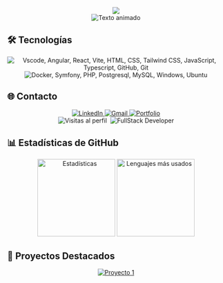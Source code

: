 <div align="center">
  <img src="https://capsule-render.vercel.app/api?type=transparent&section=header&text=¡Hola!%20Soy%20José%20Manuel&fontSize=36&fontColor=22d3ee&animation=fadeIn&fontAlign=50&fontAlignY=40" />
</div>

<div align="center">
  <img src="https://readme-typing-svg.herokuapp.com/?lines=Desarrollador+Web;Apasionado+por+la+tecnología;Siempre+aprendiendo+algo+nuevo&font=Fira%20Code&center=true&width=440&height=50&duration=4000&pause=1000" alt="Texto animado">
</div>

## 🛠️ Tecnologías

<div align="center">
  <img src="https://skillicons.dev/icons?i=vscode,angular,react,vite,html,css,tailwind,js,ts,github,git" alt="Vscode, Angular, React, Vite, HTML, CSS, Tailwind CSS, JavaScript, Typescript, GitHub, Git"/>
</div>

<div align="center">
  <img src="https://skillicons.dev/icons?i=docker,symfony,php,postgresql,mysql,windows,ubuntu" alt="Docker, Symfony, PHP, Postgresql, MySQL, Windows, Ubuntu"/>
</div>

## 🌐 Contacto

<div align="center">
  <a href="https://linkedin.com/in/josemaweb/">
    <img src="https://img.shields.io/badge/LinkedIn-0077B5?style=for-the-badge&logo=linkedin&logoColor=white" alt="LinkedIn"/>
  </a>
  <a href="mailto:josemanugm15@gmail.com">
    <img src="https://img.shields.io/badge/josemanugm15@gmail.com-D14836?style=for-the-badge&logo=gmail&logoColor=white" alt="Gmail"/>
  </a>
  <a href="https://josemanuelgarcia.vercel.app/">
    <img src="https://img.shields.io/badge/Portfolio-000000?style=for-the-badge&logo=About.me&logoColor=white" alt="Portfolio"/>
  </a>
  <div align="center">
  <img src="https://komarev.com/ghpvc/?username=Josema1594&color=blueviolet&style=for-the-badge" alt="Visitas al perfil"/>&nbsp;
  <img src="https://img.shields.io/badge/FullStack%20Developer-%2300b894?style=for-the-badge&logo=code&logoColor=white" alt="FullStack Developer"/>
</div>
</div>

## 📊 Estadísticas de GitHub

<div align="center">
  <img height="180" src="https://github-readme-stats.vercel.app/api?username=Josema1594&show_icons=true&theme=radical&include_all_commits=true&count_private=true" alt="Estadísticas"/>
  <img height="180" src="https://github-readme-stats.vercel.app/api/top-langs/?username=Josema1594&layout=compact&langs_count=8&theme=radical" alt="Lenguajes más usados"/>
</div>

## 🎯 Proyectos Destacados

<div align="center">
  <a href="https://github.com/Josema1594/JoseManuelGarcia">
    <img src="https://github-readme-stats.vercel.app/api/pin/?username=Josema1594&repo=JoseManuelGarcia&theme=radical" alt="Proyecto 1"/>
  </a>
